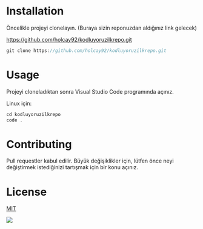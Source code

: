 # Installation #

Öncelikle projeyi clonelayın. (Buraya sizin reponuzdan aldığınız link gelecek)

https://github.com/holcay92/kodluyoruzilkrepo.git

```c
git clone https://github.com/holcay92/kodluyoruzilkrepo.git
```

# Usage #

Projeyi cloneladıktan sonra Visual Studio Code programında açınız.

Linux için:

```c
cd kodluyoruzilkrepo
code .
```

# Contributing #

Pull requestler kabul edilir. Büyük değişiklikler için, lütfen önce neyi değiştirmek istediğinizi tartışmak için bir konu açınız.

# License #

[MIT](https://choosealicense.com/licenses/mit/)



![](C:\Users\Toshiba\Desktop\proje.png)



